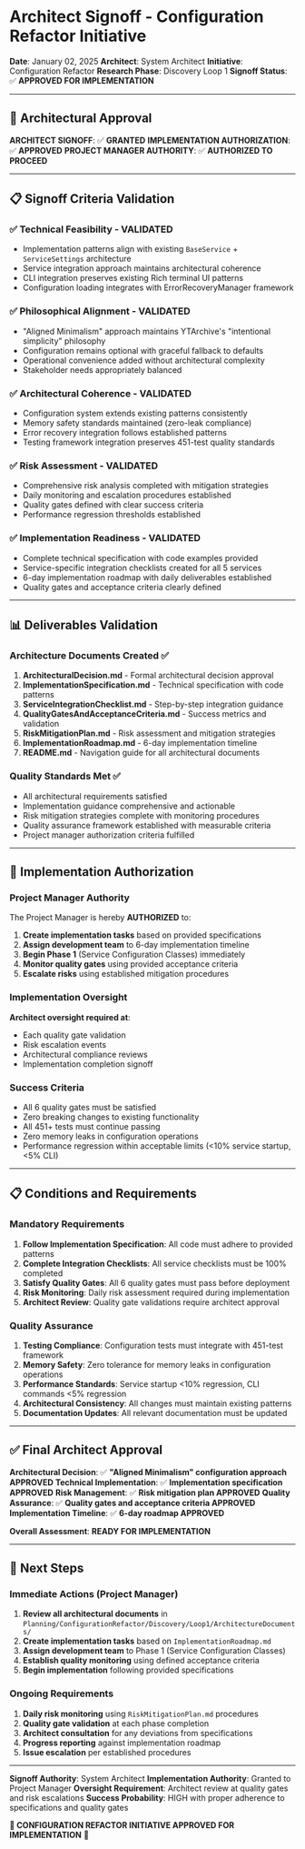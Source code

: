 # Architect Signoff - Configuration Refactor Initiative

**Date**: January 02, 2025
**Architect**: System Architect
**Initiative**: Configuration Refactor
**Research Phase**: Discovery Loop 1
**Signoff Status**: ✅ **APPROVED FOR IMPLEMENTATION**

---

## 🎯 **Architectural Approval**

**ARCHITECT SIGNOFF**: ✅ **GRANTED**
**IMPLEMENTATION AUTHORIZATION**: ✅ **APPROVED**
**PROJECT MANAGER AUTHORITY**: ✅ **AUTHORIZED TO PROCEED**

---

## 📋 **Signoff Criteria Validation**

### **✅ Technical Feasibility - VALIDATED**
- Implementation patterns align with existing `BaseService` + `ServiceSettings` architecture
- Service integration approach maintains architectural coherence
- CLI integration preserves existing Rich terminal UI patterns
- Configuration loading integrates with ErrorRecoveryManager framework

### **✅ Philosophical Alignment - VALIDATED**
- "Aligned Minimalism" approach maintains YTArchive's "intentional simplicity" philosophy
- Configuration remains optional with graceful fallback to defaults
- Operational convenience added without architectural complexity
- Stakeholder needs appropriately balanced

### **✅ Architectural Coherence - VALIDATED**
- Configuration system extends existing patterns consistently
- Memory safety standards maintained (zero-leak compliance)
- Error recovery integration follows established patterns
- Testing framework integration preserves 451-test quality standards

### **✅ Risk Assessment - VALIDATED**
- Comprehensive risk analysis completed with mitigation strategies
- Daily monitoring and escalation procedures established
- Quality gates defined with clear success criteria
- Performance regression thresholds established

### **✅ Implementation Readiness - VALIDATED**
- Complete technical specification with code examples provided
- Service-specific integration checklists created for all 5 services
- 6-day implementation roadmap with daily deliverables established
- Quality gates and acceptance criteria clearly defined

---

## 📊 **Deliverables Validation**

### **Architecture Documents Created** ✅
1. **ArchitecturalDecision.md** - Formal architectural decision approval
2. **ImplementationSpecification.md** - Technical specification with code patterns
3. **ServiceIntegrationChecklist.md** - Step-by-step integration guidance
4. **QualityGatesAndAcceptanceCriteria.md** - Success metrics and validation
5. **RiskMitigationPlan.md** - Risk assessment and mitigation strategies
6. **ImplementationRoadmap.md** - 6-day implementation timeline
7. **README.md** - Navigation guide for all architectural documents

### **Quality Standards Met** ✅
- All architectural requirements satisfied
- Implementation guidance comprehensive and actionable
- Risk mitigation strategies complete with monitoring procedures
- Quality assurance framework established with measurable criteria
- Project manager authorization criteria fulfilled

---

## 🚀 **Implementation Authorization**

### **Project Manager Authority**
The Project Manager is hereby **AUTHORIZED** to:
1. **Create implementation tasks** based on provided specifications
2. **Assign development team** to 6-day implementation timeline
3. **Begin Phase 1** (Service Configuration Classes) immediately
4. **Monitor quality gates** using provided acceptance criteria
5. **Escalate risks** using established mitigation procedures

### **Implementation Oversight**
**Architect oversight required at**:
- Each quality gate validation
- Risk escalation events
- Architectural compliance reviews
- Implementation completion signoff

### **Success Criteria**
- All 6 quality gates must be satisfied
- Zero breaking changes to existing functionality
- All 451+ tests must continue passing
- Zero memory leaks in configuration operations
- Performance regression within acceptable limits (<10% service startup, <5% CLI)

---

## 📋 **Conditions and Requirements**

### **Mandatory Requirements**
1. **Follow Implementation Specification**: All code must adhere to provided patterns
2. **Complete Integration Checklists**: All service checklists must be 100% completed
3. **Satisfy Quality Gates**: All 6 quality gates must pass before deployment
4. **Risk Monitoring**: Daily risk assessment required during implementation
5. **Architect Review**: Quality gate validations require architect approval

### **Quality Assurance**
1. **Testing Compliance**: Configuration tests must integrate with 451-test framework
2. **Memory Safety**: Zero tolerance for memory leaks in configuration operations
3. **Performance Standards**: Service startup <10% regression, CLI commands <5% regression
4. **Architectural Consistency**: All changes must maintain existing patterns
5. **Documentation Updates**: All relevant documentation must be updated

---

## ✅ **Final Architect Approval**

**Architectural Decision**: ✅ **"Aligned Minimalism" configuration approach APPROVED**
**Technical Implementation**: ✅ **Implementation specification APPROVED**
**Risk Management**: ✅ **Risk mitigation plan APPROVED**
**Quality Assurance**: ✅ **Quality gates and acceptance criteria APPROVED**
**Implementation Timeline**: ✅ **6-day roadmap APPROVED**

**Overall Assessment**: **READY FOR IMPLEMENTATION**

---

## 🎯 **Next Steps**

### **Immediate Actions** (Project Manager)
1. **Review all architectural documents** in `Planning/ConfigurationRefactor/Discovery/Loop1/ArchitectureDocuments/`
2. **Create implementation tasks** based on `ImplementationRoadmap.md`
3. **Assign development team** to Phase 1 (Service Configuration Classes)
4. **Establish quality monitoring** using defined acceptance criteria
5. **Begin implementation** following provided specifications

### **Ongoing Requirements**
1. **Daily risk monitoring** using `RiskMitigationPlan.md` procedures
2. **Quality gate validation** at each phase completion
3. **Architect consultation** for any deviations from specifications
4. **Progress reporting** against implementation roadmap
5. **Issue escalation** per established procedures

---

**Signoff Authority**: System Architect
**Implementation Authority**: Granted to Project Manager
**Oversight Requirement**: Architect review at quality gates and risk escalations
**Success Probability**: HIGH with proper adherence to specifications and quality gates

**🎉 CONFIGURATION REFACTOR INITIATIVE APPROVED FOR IMPLEMENTATION** 🎉
